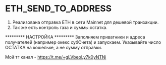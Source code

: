 # ETH_SEND_TO_ADDRESS
1. Реализована отправка ETH в сети Mainnet для дешевой транзакции. 
2. Так же есть контроль газа и суммы остатка.

********* НАСТРОЙКА *********
Заполняем приватники и адреса получателей (например окекс субСчета) и запускаем. Указывайте число ОСТАТКА на кошельке, а не сумму отправки.

Мой тг канал - https://t.me/+gLVbeoLy7k0yNTNi

